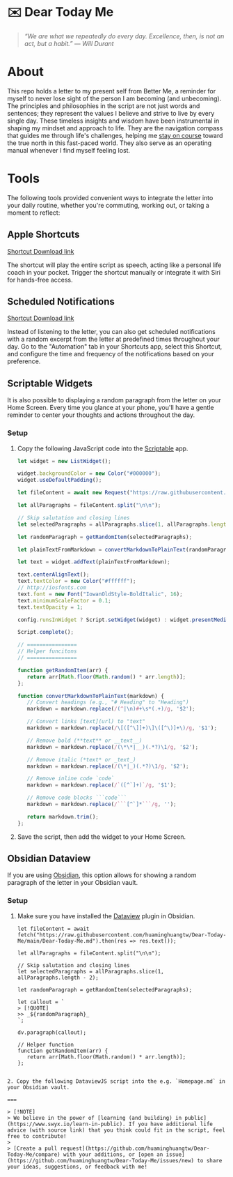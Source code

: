 ✉️ Dear Today Me
===============

> _“We are what we repeatedly do every day. Excellence, then, is not an act, but a habit.” — Will Durant_  

# About

This repo holds a letter to my present self from Better Me, a reminder for myself to never lose sight of the person I am becoming (and unbecoming). The principles and philosophies in the script are not just words and sentences; they represent the values I believe and strive to live by every single day. These timeless insights and wisdom have been instrumental in shaping my mindset and approach to life. They are the navigation compass that guides me through life's challenges, helping me [stay on course](https://en.wikipedia.org/wiki/1_in_60_rule) toward the true north in this fast-paced world. They also serve as an operating manual whenever I find myself feeling lost.

# Tools

The following tools provided convenient ways to integrate the letter into your daily routine, whether you're commuting, working out, or taking a moment to reflect:

## Apple Shortcuts

[Shortcut Download link]()

The shortcut will play the entire script as speech, acting like a personal life coach in your pocket. Trigger the shortcut manually or integrate it with Siri for hands-free access.

## Scheduled Notifications

[Shortcut Download link]()

Instead of listening to the letter, you can also get scheduled notifications with a random excerpt from the letter at predefined times throughout your day. Go to the "Automation" tab in your Shortcuts app, select this Shortcut, and configure the time and frequency of the notifications based on your preference.

## Scriptable Widgets

It is also possible to displaying a random paragraph from the letter on your Home Screen. Every time you glance at your phone, you'll have a gentle reminder to center your thoughts and actions throughout the day.

### Setup

1. Copy the following JavaScript code into the [Scriptable](https://scriptable.app) app.

   ```js
   let widget = new ListWidget();

   widget.backgroundColor = new Color("#000000");
   widget.useDefaultPadding();

   let fileContent = await new Request("https://raw.githubusercontent.com/huaminghuangtw/Dear-Today-Me/main/Dear-Today-Me.md").loadString();

   let allParagraphs = fileContent.split("\n\n");

   // Skip salutation and closing lines
   let selectedParagraphs = allParagraphs.slice(1, allParagraphs.length - 2);

   let randomParagraph = getRandomItem(selectedParagraphs);

   let plainTextFromMarkdown = convertMarkdownToPlainText(randomParagraph);

   let text = widget.addText(plainTextFromMarkdown);

   text.centerAlignText();
   text.textColor = new Color("#ffffff");
   // http://iosfonts.com
   text.font = new Font("IowanOldStyle-BoldItalic", 16);
   text.minimumScaleFactor = 0.1;
   text.textOpacity = 1;

   config.runsInWidget ? Script.setWidget(widget) : widget.presentMedium();

   Script.complete();

   // ================
   // Helper funcitons
   // ================

   function getRandomItem(arr) {
      return arr[Math.floor(Math.random() * arr.length)];
   };

   function convertMarkdownToPlainText(markdown) {
      // Convert headings (e.g., "# Heading" to "Heading")
      markdown = markdown.replace(/(^|\n)#+\s*(.+)/g, '$2');

      // Convert links [text](url) to "text"
      markdown = markdown.replace(/\[([^\]]+)\]\([^\)]+\)/g, '$1');

      // Remove bold (**text** or __text__)
      markdown = markdown.replace(/(\*\*|__)(.*?)\1/g, '$2');

      // Remove italic (*text* or _text_)
      markdown = markdown.replace(/(\*|_)(.*?)\1/g, '$2');

      // Remove inline code `code`
      markdown = markdown.replace(/`([^`]+)`/g, '$1');

      // Remove code blocks ```code```
      markdown = markdown.replace(/```[^`]*```/g, '');

      return markdown.trim();
   };
   ```

2. Save the script, then add the widget to your Home Screen.

## Obsidian Dataview

If you are using [Obsidian](https://obsidian.md), this option allows for showing a random paragraph of the letter in your Obsidian vault.

### Setup

1. Make sure you have installed the [Dataview](https://github.com/blacksmithgu/obsidian-dataview) plugin in Obsidian.

   ```dataviewjs
   let fileContent = await fetch("https://raw.githubusercontent.com/huaminghuangtw/Dear-Today-Me/main/Dear-Today-Me.md").then(res => res.text());

   let allParagraphs = fileContent.split("\n\n");

   // Skip salutation and closing lines
   let selectedParagraphs = allParagraphs.slice(1, allParagraphs.length - 2);

   let randomParagraph = getRandomItem(selectedParagraphs);

   let callout = `
   > [!QUOTE] ‎
   >> _${randomParagraph}_
   `;

   dv.paragraph(callout);

   // Helper function
   function getRandomItem(arr) {
      return arr[Math.floor(Math.random() * arr.length)];
   };
```

2. Copy the following DataviewJS script into the e.g. `Homepage.md` in your Obsidian vault.

===

> [!NOTE]
> We believe in the power of [learning (and building) in public](https://www.swyx.io/learn-in-public). If you have additional life advice (with source link) that you think could fit in the script, feel free to contribute!
>
> [Create a pull request](https://github.com/huaminghuangtw/Dear-Today-Me/compare) with your additions, or [open an issue](https://github.com/huaminghuangtw/Dear-Today-Me/issues/new) to share your ideas, suggestions, or feedback with me!
